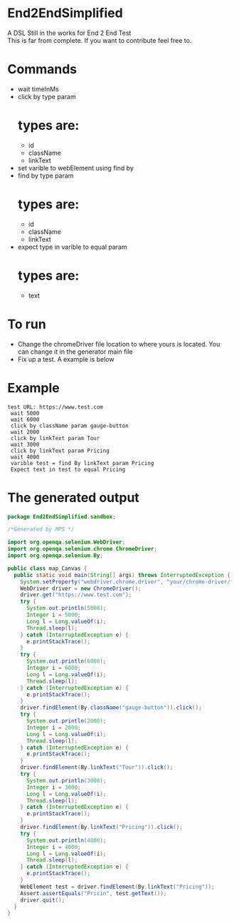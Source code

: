 # End2EndSimplified
A DSL Still in the works for End 2 End Test
</br>
This is far from complete. If you want to contribute feel free to.

# Commands
* wait timeInMs
* click by type param
  # types are:
  * id
  * className
  * linkText
* set varible to webElement using find by
* find by type param
  # types are:
  * id
  * className
  * linkText
* expect type in varible to equal param
  # types are:
  * text

 # To run
  * Change the chromeDriver file location to where yours is located. You can change it in the generator main file
  * Fix up a test. A example is below
 # Example
 ```
test URL: https://www.test.com 
  wait 5000                                    
  wait 6000                                    
  click by className param gauge-button        
  wait 2000                                    
  click by linkText param Tour                 
  wait 3000                                    
  click by linkText param Pricing              
  wait 4000                                    
  varible test = find By linkText param Pricing
  Expect text in test to equal Pricing         
```
# The generated output
```Java
package End2EndSimplified.sandbox;

/*Generated by MPS */

import org.openqa.selenium.WebDriver;
import org.openqa.selenium.chrome.ChromeDriver;
import org.openqa.selenium.By;

public class map_Canvas {
  public static void main(String[] args) throws InterruptedException {
    System.setProperty("webdriver.chrome.driver", "your/chrome-driver/file");
    WebDriver driver = new ChromeDriver();
    driver.get("https://www.test.com");
    try {
      System.out.println(5000);
      Integer i = 5000;
      Long l = Long.valueOf(i);
      Thread.sleep(l);
    } catch (InterruptedException e) {
      e.printStackTrace();
    }
    try {
      System.out.println(6000);
      Integer i = 6000;
      Long l = Long.valueOf(i);
      Thread.sleep(l);
    } catch (InterruptedException e) {
      e.printStackTrace();
    }
    driver.findElement(By.className("gauge-button")).click();
    try {
      System.out.println(2000);
      Integer i = 2000;
      Long l = Long.valueOf(i);
      Thread.sleep(l);
    } catch (InterruptedException e) {
      e.printStackTrace();
    }
    driver.findElement(By.linkText("Tour")).click();
    try {
      System.out.println(3000);
      Integer i = 3000;
      Long l = Long.valueOf(i);
      Thread.sleep(l);
    } catch (InterruptedException e) {
      e.printStackTrace();
    }
    driver.findElement(By.linkText("Pricing")).click();
    try {
      System.out.println(4000);
      Integer i = 4000;
      Long l = Long.valueOf(i);
      Thread.sleep(l);
    } catch (InterruptedException e) {
      e.printStackTrace();
    }
    WebElement test = driver.findElement(By.linkText("Pricing"));
    Assert.assertEquals("Pricin", test.getText());
    driver.quit();
  }
}
```
